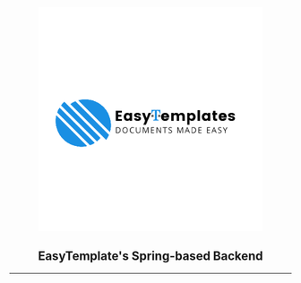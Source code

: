 <p align="center">
  <img src="res/logo_dark.png#gh-dark-mode-only" width="400" height="400"/>
</p>

<h2 align="center">EasyTemplate's Spring-based Backend</h2>

---
